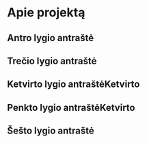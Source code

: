 # Apie projektą

## Antro lygio antraštė

## Trečio lygio antraštė

## Ketvirto lygio antraštėKetvirto

## Penkto lygio antraštėKetvirto

## Šešto lygio antraštė
